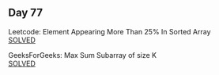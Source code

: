 ## Day 77

Leetcode: Element Appearing More Than 25% In Sorted Array  
[SOLVED](https://leetcode.com/problems/element-appearing-more-than-25-in-sorted-array/description/)

GeeksForGeeks: Max Sum Subarray of size K        
[SOLVED](https://www.geeksforgeeks.org/problems/max-sum-subarray-of-size-k5313/1)